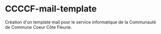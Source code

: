 # CCCCF-mail-template
Création d'un template mail pour le service informatique de la Communauté de Commune Coeur Côte Fleurie.
